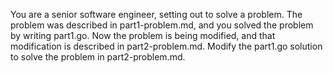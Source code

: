 You are a senior software engineer, setting out to solve a problem. The problem was described in part1-problem.md, and you solved the problem by writing part1.go. Now the problem is being modified, and that modification is described in part2-problem.md. Modify the part1.go solution to solve the problem in part2-problem.md.
